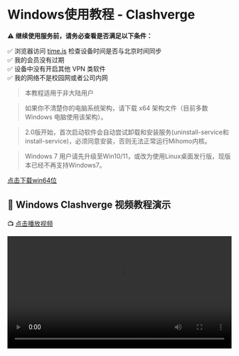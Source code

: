 # Windows使用教程 - Clashverge

⚠️ **继续使用服务前，请务必查看是否满足以下条件：**

✅ 浏览器访问 [time.is](https://time.is) 检查设备时间是否与北京时间同步  
✅ 我的会员没有过期  
✅ 设备中没有开启其他 VPN 类软件  
✅ 我的网络不是校园网或者公司内网 

>本教程适用于非大陆用户  

>如果你不清楚你的电脑系统架构，请下载 x64 架构文件（目前多数 Windows 电脑使用该架构）。  

>2.0版开始，首次启动软件会自动尝试卸载和安装服务(uninstall-service和install-service)，必须同意安装，否则无法正常运行Mihomo内核。  

>Windows 7 用户请先升级至Win10/11，或改为使用Linux桌面发行版，现版本已经不再支持Windows7。  



[点击下载win64位](https://windows.wjy23443200.top/Clash.Verge_2.0.3_x64-setup.exe)

## 🎥 Windows Clashverge 视频教程演示

📺 [点击播放视频](media/windows.mp4)

<video controls width="100%">
  <source src="media/windows.mp4" type="video/mp4">
</video>

 